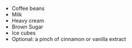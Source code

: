 * Coffee beans
* Milk
* Heavy cream
* Brown Sugar
* Ice cubes
* Optional: a pinch of cinnamon or vanilla extract
